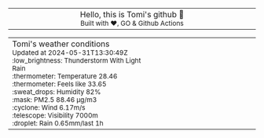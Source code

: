 
<div align="center">
<table>
<tbody>
<td align="center">
<img width="2000" height="0"><br>
Hello, this is Tomi's github 👋<br>
<sup>Built with ❤️, GO & Github Actions</sup><br>
<img width="2000" height="0">
</td>
</tbody>
</table>
</div>
<table>
<tbody>
<td align="left">
<img width="2000" height="0"><br>
Tomi's weather conditions<br>
<sup>Updated at 2024-05-31T13:30:49Z</sup><br>
<sup>:low_brightness: Thunderstorm With Light Rain</sup><br>
<sup>:thermometer: Temperature 28.46 </sup><br>
<sup>:thermometer: Feels like 33.65</sup><br>
<sup>:sweat_drops: Humidity 82%</sup><br>
<sup>:mask: PM2.5 88.46 μg/m3</sup><br>
<sup>:cyclone: Wind 6.17m/s </sup><br>
<sup>:telescope: Visibility 7000m </sup><br>
<sup>:droplet: Rain 0.65mm/last 1h </sup><br>
<img width="2000" height="0">
</td>
<td align="left">
<img width="2000" height="0"><br>
<br>
<img width="2000" height="0">
</td>
</tbody>
</table>
</div>
    